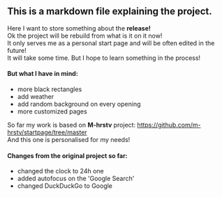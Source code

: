 ## This is a markdown file explaining the project.
Here I want to store something about the **release!**
<br>
Ok the project will be rebuild from what is it on it now!
<br>
It only serves me as a personal start page and will be often edited in the future!
<br>
It will take some time. But I hope to learn something in the process!
<br>
#### But what I have in mind:
- more black rectangles
- add weather
- add random background on every opening
- more customized pages

So far my work is based on **M-hrstv** project: https://github.com/m-hrstv/startpage/tree/master
<br>
And this one is personalised for my needs!
<br>
#### Changes from the original project so far:
- changed the clock to 24h one
- added autofocus on the 'Google Search'
- changed DuckDuckGo to Google

